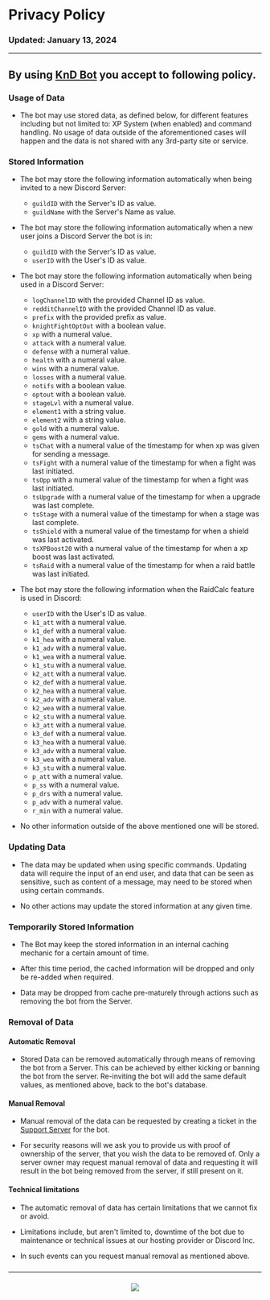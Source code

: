 # Privacy Policy
### Updated: January 13, 2024
---

## By using [KnD Bot](https://discord.com/api/oauth2/authorize?client_id=776559492413784114&permissions=517544070208&scope=bot%20applications.commands) you accept to following policy.


### Usage of Data

- The bot may use stored data, as defined below, for different features including but not limited to: XP System (when enabled) and command handling.
No usage of data outside of the aforementioned cases will happen and the data is not shared with any 3rd-party site or service.

### Stored Information

- The bot may store the following information automatically when being invited to a new Discord Server:
    - `guildID` with the Server's ID as value.
    - `guildName` with the Server's Name as value.

- The bot may store the following information automatically when a new user joins a Discord Server the bot is in:
    - `guildID` with the Server's ID as value.
    - `userID` with the User's ID as value.

- The bot may store the following information automatically when being used in a Discord Server:
    - `logChannelID` with the provided Channel ID as value.
    - `redditChannelID` with the provided Channel ID as value.
    - `prefix` with the provided prefix as value.
    - `knightFightOptOut` with a boolean value.
    - `xp` with a numeral value.
    - `attack` with a numeral value.
    - `defense` with a numeral value.
    - `health` with a numeral value.
    - `wins` with a numeral value.
    - `losses` with a numeral value.
    - `notifs` with a boolean value.
    - `optout` with a boolean value.
    - `stageLvl` with a numeral value.
    - `element1` with a string value.
    - `element2` with a string value.
    - `gold` with a numeral value.
    - `gems` with a numeral value.
    - `tsChat` with a numeral value of the timestamp for when xp was given for sending a message.
    - `tsFight` with a numeral value of the timestamp for when a fight was last initiated.
    - `tsOpp` with a numeral value of the timestamp for when a fight was last initiated.
    - `tsUpgrade` with a numeral value of the timestamp for when a upgrade was last complete.
    - `tsStage` with a numeral value of the timestamp for when a stage was last complete.
    - `tsShield` with a numeral value of the timestamp for when a shield was last activated.
    - `tsXPBoost20` with a numeral value of the timestamp for when a xp boost was last activated.
    - `tsRaid` with a numeral value of the timestamp for when a raid battle was last initiated.

- The bot may store the following information when the RaidCalc feature is used in Discord:
	- `userID` with the User's ID as value.
	- `k1_att` with a numeral value.
	- `k1_def` with a numeral value.
	- `k1_hea` with a numeral value.
	- `k1_adv` with a numeral value.
	- `k1_wea` with a numeral value.
	- `k1_stu` with a numeral value.
	- `k2_att` with a numeral value.
	- `k2_def` with a numeral value.
	- `k2_hea` with a numeral value.
	- `k2_adv` with a numeral value.
	- `k2_wea` with a numeral value.
	- `k2_stu` with a numeral value.
	- `k3_att` with a numeral value.
	- `k3_def` with a numeral value.
	- `k3_hea` with a numeral value.
	- `k3_adv` with a numeral value.
	- `k3_wea` with a numeral value.
	- `k3_stu` with a numeral value.
	- `p_att` with a numeral value.
	- `p_ss` with a numeral value.
	- `p_drs` with a numeral value.
	- `p_adv` with a numeral value.
	- `r_min` with a numeral value.

- No other information outside of the above mentioned one will be stored.

### Updating Data

- The data may be updated when using specific commands.
Updating data will require the input of an end user, and data that can be seen as sensitive, such as content of a message, may need to be stored when using certain commands.

- No other actions may update the stored information at any given time.

### Temporarily Stored Information

- The Bot may keep the stored information in an internal caching mechanic for a certain amount of time.

- After this time period, the cached information will be dropped and only be re-added when required.

- Data may be dropped from cache pre-maturely through actions such as removing the bot from the Server.

### Removal of Data

#### Automatic Removal

- Stored Data can be removed automatically through means of removing the bot from a Server. This can be achieved by either kicking or banning the bot from the server. Re-inviting the bot will add the same default values, as mentioned above, back to the bot's database.

#### Manual Removal

- Manual removal of the data can be requested by creating a ticket in the [Support Server](https://discord.gg/MdFUxqSTEk) for the bot.

- For security reasons will we ask you to provide us with proof of ownership of the server, that you wish the data to be removed of. Only a server owner may request manual removal of data and requesting it will result in the bot being removed from the server, if still present on it.
#### Technical limitations
- The automatic removal of data has certain limitations that we cannot fix or avoid.

- Limitations include, but aren't limited to, downtime of the bot due to maintenance or technical issues at our hosting provider or Discord Inc.

- In such events can you request manual removal as mentioned above.
###
---
###
<div align="center">
<a href="https://discord.gg/MdFUxqSTEk"><img src="https://invidget.switchblade.xyz/MdFUxqSTEk"/></a>
<br></br>
